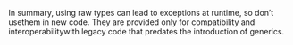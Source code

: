 In summary, using raw types can lead to exceptions at runtime, so don’t usethem in new code. 
They are provided only for compatibility and interoperabilitywith legacy code that predates the introduction of generics.